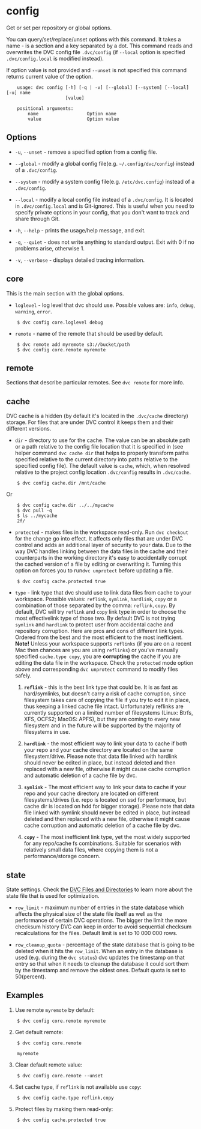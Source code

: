 # config

Get or set per repository or global options.

You can query/set/replace/unset options with this command. It takes a name - is
a section and a key separated by a dot. This command reads and overwrites the
DVC config file `.dvc/config` (if `--local` option is specified
`.dvc/config.local` is modified instead).

If option value is not provided and `--unset` is not specified this command
returns current value of the option.

```usage
    usage: dvc config [-h] [-q | -v] [--global] [--system] [--local] [-u] name
                      [value]

    positional arguments:
        name                  Option name
        value                 Option value
```

## Options

* `-u`, `--unset` - remove a specified option from a config file.

* `--global` - modify a global config file(e.g. `~/.config/dvc/config`) instead
of a `.dvc/config`.

* `--system` - modify a system config file(e.g. `/etc/dvc.config`) instead of a
`.dvc/config`.

* `--local` - modify a local config file instead of a `.dvc/config`. It is
located in `.dvc/config.local` and is Git-ignored. This is useful when you need
to specify private options in your config, that you don't want to track and
share through Git.

* `-h`, `--help` - prints the usage/help message, and exit.

* `-q`, `--quiet` - does not write anything to standard output. Exit with 0 if
  no problems arise, otherwise 1.

* `-v`, `--verbose` - displays detailed tracing information.

## core

This is the main section with the global options.

* `loglevel` - log level that dvc should use. Possible values are: `info`,
  `debug`, `warning`, `error`.

```dvc
    $ dvc config core.loglevel debug
```

* `remote` - name of the remote that should be used by default.

```dvc
    $ dvc remote add myremote s3://bucket/path
    $ dvc config core.remote myremote
```

## remote

Sections that describe particular remotes. See `dvc remote` for more info.

## cache

DVC cache is a hidden (by default it's located in the `.dvc/cache` directory)
storage. For files that are under DVC control it keeps them and their
different versions.

* `dir` - directory to use for the cache. The value can be an absolute path or a
  path relative to the config file location that it is specified in (see helper
  command `dvc cache dir` that helps to properly transform paths specified
  relative to the current directory into paths relative to the specified config
  file). The default value is `cache`, which, when resolved relative to the
  project config location `.dvc/config` results in `.dvc/cache`.

```dvc
    $ dvc config cache.dir /mnt/cache
```
Or
```dvc
    $ dvc config cache.dir ../../mycache
    $ dvc pull -q
    $ ls ../mycache
    2f/
```


* `protected` - makes files in the workspace read-only. Run `dvc checkout` for
the change go into effect. It affects only files that are under DVC control and
adds an additional layer of security to your data. Due to the way DVC handles
linking between the data files in the cache and their counterparts in the
working directory it's easy to accidentally corrupt the cached version of a
file by editing or overwriting it. Turning this option on forces you to run`dvc
unprotect` before updating a file.

```dvc
    $ dvc config cache.protected true
```

* `type` - link type that dvc should use to link data files from cache to your
  workspace. Possible values: `reflink`, `symlink`, `hardlink`, `copy` or a
  combination of those separated by the comma: `reflink,copy`. By default, DVC
  will try `reflink` and `copy` link type in order to choose the most
  effectivelink type of those two. By default DVC is not trying `symlink` and
  `hardlink` to protect user from accidental cache and repository corruption.
  Here are pros and cons of different link types. Ordered from the best and the
  most efficient to the most inefficient. **Note!** Unless your workspace
  supports `reflinks` (if you are on a recent Mac then chances are you are using
  `reflinks`) or you've manually specified `cache.type copy`, you are
  **corrupting** the cache if you are editing the data file in the workspace.
  Check the `protected` mode option above and corresponding `dvc unprotect`
  command to modify files safely.

  1. **`reflink`** - this is the best link type that could be. It is as
    fast as hard/symlinks, but doesn't carry a risk of cache corruption,
    since filesystem takes care of copying the file if you try to edit it in
    place, thus keeping a linked cache file intact. Unfortunately reflinks
    are currently supported on a limited number of filesystems (Linux: Btrfs,
    XFS, OCFS2; MacOS: APFS), but they are coming to every new filesystem
    and in the future will be supported by the majority of filesystems in
    use.

  2. **`hardlink`** - the most efficient way to link your data to cache if
    both your repo and your cache directory are located on the same
    filesystem/drive. Please note that data file linked with hardlink should
    never be edited in place, but instead deleted and then replaced with a
    new file, otherwise it might cause cache corruption and automatic
    deletion of a cache file by dvc.

  3. **`symlink`** - The most efficient way to link your data to cache if
  your repo and your cache directory are located on different
  filesystems/drives (i.e. repo is located on ssd for performace, but cache
  dir is located on hdd for bigger storage). Please note that data file
  linked with symlink should never be edited in place, but instead deleted
  and then replaced with a new file, otherwise it might cause cache
  corruption and automatic deletion of a cache file by dvc.

  4. **`copy`** - The most inefficient link type, yet the most widely
  supported for any repo/cache fs combinations. Suitable for scenarios with
  relatively small data files, where copying them is not a
  performance/storage concern.

## state

State settings. Check the
[DVC Files and Directories](/doc/user-guide/dvc-files-and-directories) to learn
more about the state file that is used for optimization.

* `row_limit` - maximum number of entries in the state database which affects
  the physical size of the state file itself as well as the performance of
  certain DVC operations. The bigger the limit the more checksum history DVC can
  keep in order to avoid sequential checksum recalculations for the files.
  Default limit is set to 10 000 000 rows.

* `row_cleanup_quota` - percentage of the state database that is going to be
  deleted when it hits the `row_limit`. When an entry in the database is used
  (e.g. during the `dvc status`) dvc updates the timestamp on that entry so that
  when it needs to cleanup the database it could sort them by the timestamp and
  remove the oldest ones. Default quota is set to 50(percent).

## Examples

1. Use remote `myremote` by default:

```dvc
    $ dvc config core.remote myremote
```

2. Get default remote:

```dvc
    $ dvc config core.remote

    myremote
```

3. Clear default remote value:

```dvc
    $ dvc config core.remote --unset
```

4. Set cache type, if `reflink` is not available use `copy`:

```dvc
    $ dvc config cache.type reflink,copy
```

5. Protect files by making them read-only:

```dvc
    $ dvc config cache.protected true
```

